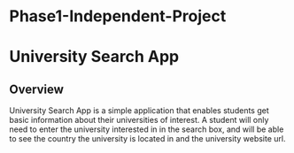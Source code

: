 # Phase1-Independent-Project
# University Search App

## Overview
University Search App is a simple application that enables students get basic information about their universities of interest. A student will only need to enter the university interested in in the search box, and will be able to see the country the university is located in and the university website url.